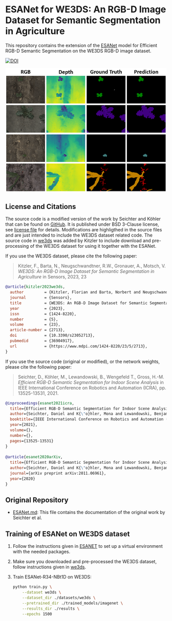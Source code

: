 # ESANet for WE3DS: An RGB-D Image Dataset for Semantic Segmentation in Agriculture

This repository contains the extension of the 
[ESANet](https://github.com/TUI-NICR/ESANet) model for Efficient RGB-D Semantic
Segmentation on the WE3DS RGB-D image dataset.

[![DOI](https://zenodo.org/badge/DOI/10.5281/zenodo.7457983.svg)](https://doi.org/10.5281/zenodo.7457983)

![img](samples/result_we3ds.png)

## License and Citations
The source code is a modified version of the work by Seichter and Köhler that can be found on
[GitHub](https://github.com/TUI-NICR/ESANet). It is published under BSD 3-Clause license, 
see [license file](LICENSE) for details. Modifications are highligthed in the source files and
are just intended to include the WE3DS dataset related code. The source code in 
[we3ds](../src/datasets/we3ds) was added by Kitzler to include download and pre-processing of the 
WE3DS dataset for using it together with the ESANet.

If you use the WE3DS dataset, please cite the following paper:
> Kitzler, F., Barta, N., Neugschwandtner, R.W., Gronauer, A., Motsch, V.
*WE3DS: An RGB-D Image Dataset for Semantic Segmentation in Agriculture*
in Sensors, 2023, 23
```bibtex
@article{kitzler2023we3ds,
  author         = {Kitzler, Florian and Barta, Norbert and Neugschwandtner, Reinhard W. and Gronauer, Andreas and Motsch, Viktoria},
  journal        = {Sensors},
  title          = {WE3DS: An RGB-D Image Dataset for Semantic Segmentation in Agriculture},
  year           = {2023},
  issn           = {1424-8220},
  number         = {5},
  volume         = {23},
  article-number = {2713},
  doi            = {10.3390/s23052713},
  pubmedid       = {36904917},
  url            = {https://www.mdpi.com/1424-8220/23/5/2713},
}
```

If you use the source code (original or modified), or the network weights, please cite the 
following paper:
>Seichter, D., Köhler, M., Lewandowski, B., Wengefeld T., Gross, H.-M.
*Efficient RGB-D Semantic Segmentation for Indoor Scene Analysis*
in IEEE International Conference on Robotics and Automation (ICRA), pp. 13525-13531, 2021.

```bibtex
@inproceedings{esanet2021icra,
  title={Efficient RGB-D Semantic Segmentation for Indoor Scene Analysis},
  author={Seichter, Daniel and K{\"o}hler, Mona and Lewandowski, Benjamin and Wengefeld, Tim and Gross, Horst-Michael},
  booktitle={IEEE International Conference on Robotics and Automation (ICRA)},
  year={2021},
  volume={},
  number={},
  pages={13525-13531}
}

@article{esanet2020arXiv,
  title={Efficient RGB-D Semantic Segmentation for Indoor Scene Analysis},
  author={Seichter, Daniel and K{\"o}hler, Mona and Lewandowski, Benjamin and Wengefeld, Tim and Gross, Horst-Michael},
  journal={arXiv preprint arXiv:2011.06961},
  year={2020}
}
```
## Original Repository

- [ESANet.md](ESANet.md): This file contains the documentation of the original work by Seichter et al. 

## Training of ESANet on WE3DS dataset

1) Follow the instructions given in [ESANET](../ESANet.md) to set up a virtual environment with the needed packages.

2) Make sure you downloaded and pre-processed the WE3DS dataset, follow
instructions given in [we3ds](../src/datasets/we3ds).

3) Train ESANet-R34-NBt1D on WE3DS:
    ```bash
    python train.py \
        --dataset we3ds \
        --dataset_dir ./datasets/we3ds \
        --pretrained_dir ./trained_models/imagenet \
        --results_dir ./results \
        --epochs 1500
    ```